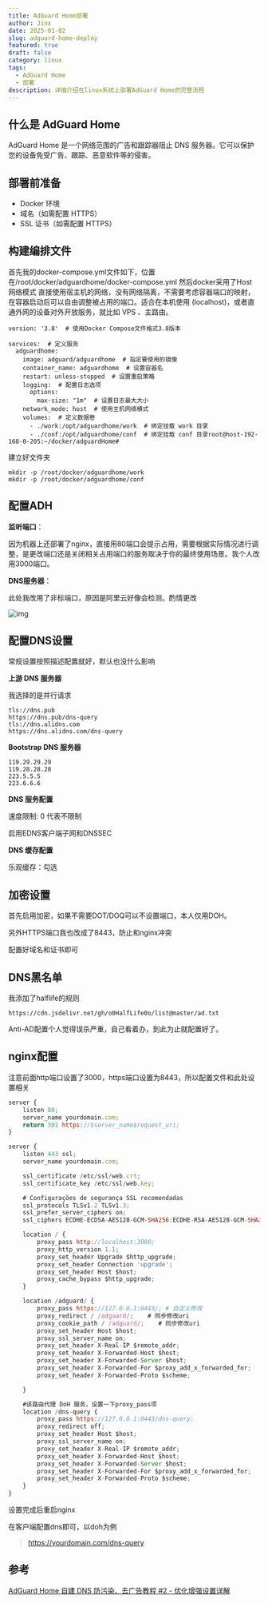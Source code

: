 ```yaml
---
title: AdGuard Home部署
author: Jinx
date: 2025-01-02
slug: adguard-home-deploy
featured: true
draft: false
category: linux
tags:
  - AdGuard Home
  - 部署
description: 详细介绍在linux系统上部署AdGuard Home的完整流程
---
```


<!-- more -->

## 什么是 AdGuard Home

AdGuard Home 是一个网络范围的广告和跟踪器阻止 DNS 服务器。它可以保护您的设备免受广告、跟踪、恶意软件等的侵害。

## 部署前准备

- Docker 环境
- 域名（如需配置 HTTPS）
- SSL 证书（如需配置 HTTPS）

## 构建编排文件

首先我的docker-compose.yml文件如下，位置在/root/docker/adguardhome/docker-compose.yml
然后docker采用了Host 网络模式
直接使用宿主机的网络，没有网络隔离，不需要考虑容器端口的映射，在容器启动后可以自由调整被占用的端口。适合在本机使用 (lo­cal­host)，或者直通外网的设备对外开放服务，就比如 VPS 、主路由。

```shell
version: '3.8'  # 使用Docker Compose文件格式3.8版本

services:  # 定义服务
  adguardhome:
    image: adguard/adguardhome  # 指定要使用的镜像
    container_name: adguardhome  # 设置容器名
    restart: unless-stopped  # 设置重启策略
    logging:  # 配置日志选项
      options:
        max-size: "1m"  # 设置日志最大大小
    network_mode: host  # 使用主机网络模式
    volumes:  # 定义数据卷
      - ./work:/opt/adguardhome/work  # 绑定挂载 work 目录
      - ./conf:/opt/adguardhome/conf  # 绑定挂载 conf 目录root@host-192-168-0-205:~/docker/adguardHome#
```

建立好文件夹

```shell
mkdir -p /root/docker/adguardhome/work
mkdir -p /root/docker/adguardhome/conf
```

## 配置ADH

**监听端口**：

因为机器上还部署了nginx，直接用80端口会提示占用，需要根据实际情况进行调整，是更改端口还是关闭相关占用端口的服务取决于你的最终使用场景。我个人改用3000端口。

**DNS服务器**：

此处我改用了非标端口，原因是阿里云好像会检测。酌情更改

![img](https://oss.mytest.cc/2025/01/47839c048e028a07000eaf768a57ee54.png)

## 配置DNS设置

常规设置按照描述配置就好，默认也没什么影响

**上游 DNS 服务器**

我选择的是并行请求

```
tls://dns.pub
https://dns.pub/dns-query
tls://dns.alidns.com
https://dns.alidns.com/dns-query
```

**Bootstrap DNS 服务器**

```
119.29.29.29
119.28.28.28
223.5.5.5
223.6.6.6
```

**DNS 服务配置**

速度限制: 0 代表不限制

启用EDNS客户端子网和DNSSEC

**DNS 缓存配置**

乐观缓存：勾选

## 加密设置

首先启用加密，如果不需要DOT/DOQ可以不设置端口，本人仅用DOH。

另外HTTPS端口我也改成了8443，防止和nginx冲突

配置好域名和证书即可

## DNS黑名单

我添加了halflife的规则

```
https://cdn.jsdelivr.net/gh/o0HalfLife0o/list@master/ad.txt
```

Anti-AD配置个人觉得误杀严重，自己看着办，到此为止就配置好了。

## nginx配置

注意前面http端口设置了3000，https端口设置为8443，所以配置文件和此处设置相关

```js
server {
    listen 80;
    server_name yourdomain.com;
    return 301 https://$server_name$request_uri;
}

server {
    listen 443 ssl;
    server_name yourdomain.com;

    ssl_certificate /etc/ssl/web.crt;
    ssl_certificate_key /etc/ssl/web.key;

    # Configurações de segurança SSL recomendadas
    ssl_protocols TLSv1.2 TLSv1.3;
    ssl_prefer_server_ciphers on;
    ssl_ciphers ECDHE-ECDSA-AES128-GCM-SHA256:ECDHE-RSA-AES128-GCM-SHA256:ECDHE-ECDSA-AES256-GCM-SHA384:ECDHE-RSA-AES256-GCM-SHA384:ECDHE-ECDSA-CHACHA20-POLY1305:ECDHE-RSA-CHACHA20-POLY1305:DHE-RSA-AES128-GCM-SHA256:DHE-RSA-AES256-GCM-SHA384;

    location / {
        proxy_pass http://localhost:3000;
        proxy_http_version 1.1;
        proxy_set_header Upgrade $http_upgrade;
        proxy_set_header Connection 'upgrade';
        proxy_set_header Host $host;
        proxy_cache_bypass $http_upgrade;
    }

    location /adguard/ {
        proxy_pass https://127.0.0.1:8443/; # 自定义修改
        proxy_redirect / /adguard/;    # 同步修改uri
        proxy_cookie_path / /adguard/;    # 同步修改uri
        proxy_set_header Host $host;
        proxy_ssl_server_name on;
        proxy_set_header X-Real-IP $remote_addr;
        proxy_set_header X-Forwarded-Host $host;
        proxy_set_header X-Forwarded-Server $host;
        proxy_set_header X-Forwarded-For $proxy_add_x_forwarded_for;
        proxy_set_header X-Forwarded-Proto $scheme;

    }

    #该路由代理 DoH 服务，设置一下proxy_pass项
    location /dns-query {
        proxy_pass https://127.0.0.1:8443/dns-query;
        proxy_redirect off;
        proxy_set_header Host $host;
        proxy_ssl_server_name on;
        proxy_set_header X-Real-IP $remote_addr;
        proxy_set_header X-Forwarded-Host $host;
        proxy_set_header X-Forwarded-Server $host;
        proxy_set_header X-Forwarded-For $proxy_add_x_forwarded_for;
        proxy_set_header X-Forwarded-Proto $scheme;
    }
}
```

设置完成后重启nginx

在客户端配置dns即可，以doh为例

> https://yourdomain.com/dns-query

## 参考

[AdGuard Home 自建 DNS 防污染、去广告教程 #2 - 优化增强设置详解](https://p3terx.com/archives/use-adguard-home-to-build-dns-to-prevent-pollution-and-remove-ads-2.html)
